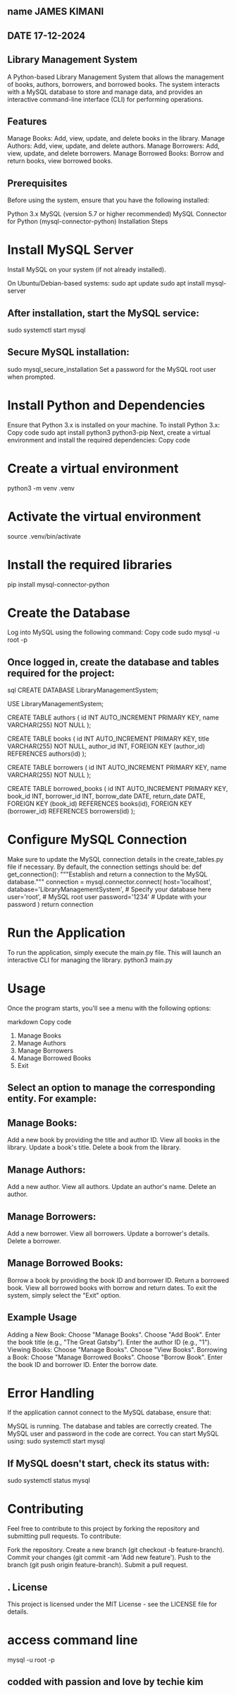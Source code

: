 ## name JAMES KIMANI
## DATE 17-12-2024
## Library Management System
A Python-based Library Management System that allows the management of books, authors, borrowers, and borrowed books. The system interacts with a MySQL database to store and manage data, and provides an interactive command-line interface (CLI) for performing operations.

## Features
Manage Books: Add, view, update, and delete books in the library.
Manage Authors: Add, view, update, and delete authors.
Manage Borrowers: Add, view, update, and delete borrowers.
Manage Borrowed Books: Borrow and return books, view borrowed books.
## Prerequisites
Before using the system, ensure that you have the following installed:

Python 3.x
MySQL (version 5.7 or higher recommended)
MySQL Connector for Python (mysql-connector-python)
Installation Steps
# Install MySQL Server
Install MySQL on your system (if not already installed).

On Ubuntu/Debian-based systems:
sudo apt update
sudo apt install mysql-server
## After installation, start the MySQL service:
sudo systemctl start mysql
## Secure MySQL installation:
sudo mysql_secure_installation
Set a password for the MySQL root user when prompted.

# Install Python and Dependencies
Ensure that Python 3.x is installed on your machine. To install Python 3.x:
Copy code
sudo apt install python3 python3-pip
Next, create a virtual environment and install the required dependencies:
Copy code
# Create a virtual environment
python3 -m venv .venv

# Activate the virtual environment
source .venv/bin/activate

# Install the required libraries
pip install mysql-connector-python
# Create the Database
Log into MySQL using the following command:
Copy code
sudo mysql -u root -p
## Once logged in, create the database and tables required for the project:
sql
CREATE DATABASE LibraryManagementSystem;

USE LibraryManagementSystem;

CREATE TABLE authors (
    id INT AUTO_INCREMENT PRIMARY KEY,
    name VARCHAR(255) NOT NULL
);

CREATE TABLE books (
    id INT AUTO_INCREMENT PRIMARY KEY,
    title VARCHAR(255) NOT NULL,
    author_id INT,
    FOREIGN KEY (author_id) REFERENCES authors(id)
);

CREATE TABLE borrowers (
    id INT AUTO_INCREMENT PRIMARY KEY,
    name VARCHAR(255) NOT NULL
);

CREATE TABLE borrowed_books (
    id INT AUTO_INCREMENT PRIMARY KEY,
    book_id INT,
    borrower_id INT,
    borrow_date DATE,
    return_date DATE,
    FOREIGN KEY (book_id) REFERENCES books(id),
    FOREIGN KEY (borrower_id) REFERENCES borrowers(id)
);
# Configure MySQL Connection
Make sure to update the MySQL connection details in the create_tables.py file if necessary. By default, the connection settings should be:
def get_connection():
    """Establish and return a connection to the MySQL database."""
    connection = mysql.connector.connect(
        host='localhost',
        database='LibraryManagementSystem',  # Specify your database here
        user='root',  # MySQL root user
        password='1234'  # Update with your password
    )
    return connection
# Run the Application
To run the application, simply execute the main.py file. This will launch an interactive CLI for managing the library.
python3 main.py
# Usage
Once the program starts, you'll see a menu with the following options:

markdown
Copy code
1. Manage Books
2. Manage Authors
3. Manage Borrowers
4. Manage Borrowed Books
5. Exit
## Select an option to manage the corresponding entity. For example:

## Manage Books:

Add a new book by providing the title and author ID.
View all books in the library.
Update a book's title.
Delete a book from the library.

## Manage Authors:

Add a new author.
View all authors.
Update an author's name.
Delete an author.

## Manage Borrowers:

Add a new borrower.
View all borrowers.
Update a borrower's details.
Delete a borrower.

## Manage Borrowed Books:

Borrow a book by providing the book ID and borrower ID.
Return a borrowed book.
View all borrowed books with borrow and return dates.
To exit the system, simply select the "Exit" option.

## Example Usage
Adding a New Book:
Choose "Manage Books".
Choose "Add Book".
Enter the book title (e.g., "The Great Gatsby").
Enter the author ID (e.g., "1").
Viewing Books:
Choose "Manage Books".
Choose "View Books".
Borrowing a Book:
Choose "Manage Borrowed Books".
Choose "Borrow Book".
Enter the book ID and borrower ID.
Enter the borrow date.
# Error Handling
If the application cannot connect to the MySQL database, ensure that:

MySQL is running.
The database and tables are correctly created.
The MySQL user and password in the code are correct.
You can start MySQL using:
sudo systemctl start mysql
## If MySQL doesn't start, check its status with:
sudo systemctl status mysql
# Contributing
Feel free to contribute to this project by forking the repository and submitting pull requests. To contribute:

Fork the repository.
Create a new branch (git checkout -b feature-branch).
Commit your changes (git commit -am 'Add new feature').
Push to the branch (git push origin feature-branch).
Submit a pull request.
## . License
This project is licensed under the MIT License - see the LICENSE file for details.
# access command line 
mysql -u root -p
## codded with passion and love by techie kim